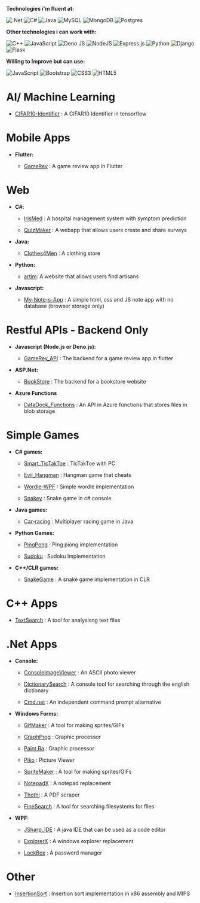 **Technologies i'm fluent at:**

![.Net](https://img.shields.io/badge/.NET-5C2D91?style=for-the-badge&logo=.net&logoColor=white)
![C#](https://img.shields.io/badge/c%23-%23239120.svg?style=for-the-badge&logo=c-sharp&logoColor=white)
![Java](https://img.shields.io/badge/java-%23ED8B00.svg?style=for-the-badge&logo=java&logoColor=white)
![MySQL](https://img.shields.io/badge/mysql-%2300f.svg?style=for-the-badge&logo=mysql&logoColor=white)
![MongoDB](https://img.shields.io/badge/MongoDB-%234ea94b.svg?style=for-the-badge&logo=mongodb&logoColor=white)
![Postgres](https://img.shields.io/badge/postgres-%23316192.svg?style=for-the-badge&logo=postgresql&logoColor=white)

**Other technologies i can work with:**

![C++](https://img.shields.io/badge/c++-%2300599C.svg?style=for-the-badge&logo=c%2B%2B&logoColor=white)
![JavaScript](https://img.shields.io/badge/javascript-%23323330.svg?style=for-the-badge&logo=javascript&logoColor=%23F7DF1E)
![Deno JS](https://img.shields.io/badge/deno%20js-000000?style=for-the-badge&logo=deno&logoColor=white)
![NodeJS](https://img.shields.io/badge/node.js-6DA55F?style=for-the-badge&logo=node.js&logoColor=white)
![Express.js](https://img.shields.io/badge/express.js-%23404d59.svg?style=for-the-badge&logo=express&logoColor=%2361DAFB)
![Python](https://img.shields.io/badge/python-3670A0?style=for-the-badge&logo=python&logoColor=ffdd54)
![Django](https://img.shields.io/badge/django-%23092E20.svg?style=for-the-badge&logo=django&logoColor=white)
![Flask](https://img.shields.io/badge/flask-%23000.svg?style=for-the-badge&logo=flask&logoColor=white)

**Willing to Improve but can use:**

![JavaScript](https://img.shields.io/badge/javascript-%23323330.svg?style=for-the-badge&logo=javascript&logoColor=%23F7DF1E)
![Bootstrap](https://img.shields.io/badge/bootstrap-%23563D7C.svg?style=for-the-badge&logo=bootstrap&logoColor=white)
![CSS3](https://img.shields.io/badge/css3-%231572B6.svg?style=for-the-badge&logo=css3&logoColor=white)
![HTML5](https://img.shields.io/badge/html5-%23E34F26.svg?style=for-the-badge&logo=html5&logoColor=white)



# AI/ Machine Learning

- <a href="https://github.com/sinbaddoraji/CIFAR10-Identifier">CIFAR10-Identifier</a> : A CIFAR10 Identifier in tensorflow




# Mobile Apps

  - <b>Flutter:</b>

    - <a href="https://github.com/sinbaddoraji/GameRev">GameRev</a> : A game review app in Flutter


# Web

  - <b>C#:</b>

    - <a href="https://github.com/sinbaddoraji/IrisMed">IrisMed</a> : A hospital management system with symptom prediction

    - <a href="https://github.com/sinbaddoraji/QuizMaker">QuizMaker</a> : A webapp that allows users create and share surveys


  - <b>Java:</b>

    - <a href="https://github.com/sinbaddoraji/Clothes4Men">Clothes4Men</a> : A clothing store

  - <b>Python:</b>

    - <a href="https://github.com/sinbaddoraji/artim">artim</a>: A website that allows users find artisans
  
  - <b>Javascript:</b>
    - <a href="https://github.com/sinbaddoraji/My-Note-s-App">My-Note-s-App</a> : A simple html, css and JS note app with no database (browser storage only)






# Restful APIs - Backend Only

  - <b>Javascript (Node.js or Deno.js):</b>

    - <a href="https://github.com/sinbaddoraji/GameRev_API">GameRev_API</a> : The backend for a game review app in flutter

  - <b>ASP.Net:</b>

    - <a href="https://github.com/sinbaddoraji/BookStore">BookStore</a> : The backend for a bookstore website


  - <b>Azure Functions</b>
      - <a href="https://github.com/sinbaddoraji/DataDock_Functions">DataDock_Functions</a> : An API in Azure functions that stores files in blob storage


# Simple Games

  - <b>C# games:</b>

      - <a href="https://github.com/sinbaddoraji/Smart_TicTakToe">Smart_TicTakToe</a> : TicTakToe with PC

      - <a href="https://github.com/sinbaddoraji/Evil_Hangman">Evil_Hangman</a> : Hangman game that cheats

      - <a href="https://github.com/sinbaddoraji/Wordle-WPF">Wordle-WPF</a> : Simple wordle implementation

      - <a href="https://github.com/sinbaddoraji/Snakey">Snakey</a> : Snake game in c# console

  - <b>Java games:</b>

      - <a href="https://github.com/sinbaddoraji/Car-racing">Car-racing</a> : Multiplayer racing game in Java

  - <b>Python Games:</b>

      - <a href="https://github.com/sinbaddoraji/PingPong">PingPong</a> : Ping piong implementation

      - <a href="https://github.com/sinbaddoraji/Sudoku">Sudoku</a> : Sudoku Implementation


  - <b>C++/CLR games:</b>

    - <a href="https://github.com/sinbaddoraji/SnakeGame">SnakeGame</a> : A snake game implementation in CLR



# C++ Apps

  - <a href="https://github.com/sinbaddoraji/TextSearch">TextSearch</a> : A tool for analysisng text files


# .Net Apps

  - <b>Console:</b>

      - <a href="https://github.com/sinbaddoraji/ConsoleImageViewer">ConsoleImageViewer</a> : An ASCII photo viewer

      - <a href="https://github.com/sinbaddoraji/DictionarySearch">DictionarySearch</a> : A console tool for searching through the english dictionary

      - <a href="https://github.com/sinbaddoraji/Cmd.net">Cmd.net</a> : An independent command prompt alternative 


  - <b>Windows Forms:</b>

    - <a href="https://github.com/sinbaddoraji/GifMaker">GifMaker</a> : A tool for making sprites/GIFs

    - <a href="https://github.com/sinbaddoraji/GraphProg">GraphProg</a> : Graphic processor

    - <a href="https://github.com/sinbaddoraji/Paint.Ra">Paint.Ra</a> : Graphic processor

    - <a href="https://github.com/sinbaddoraji/Piko">Piko</a> : Picture Viewer

    - <a href="https://github.com/sinbaddoraji/SpriteMaker">SpriteMaker</a> : A tool for making sprites/GIFs

    - <a href="https://github.com/sinbaddoraji/NotepadX">NotepadX</a> : A notepad replacement
  
    - <a href="https://github.com/sinbaddoraji/Thothi">Thothi</a> : A PDF scraper
  
    - <a href="https://github.com/sinbaddoraji/FineSearch">FineSearch</a> : A tool for searching filesystems for files

  - <b>WPF:</b>

    - <a href="https://github.com/sinbaddoraji/JSharp_IDE">JSharp_IDE</a> : A java IDE that can be used as a code editor
    
    - <a href="https://github.com/sinbaddoraji/ExplorerX">ExplorerX</a> : A windows explorer replacement

    - <a href="https://github.com/sinbaddoraji/LockBox">LockBox</a> : A password manager


# Other

  - <a href="https://github.com/sinbaddoraji/InsertionSort">InsertionSort</a> : Insertion sort implementation in x86 assembly and MIPS


